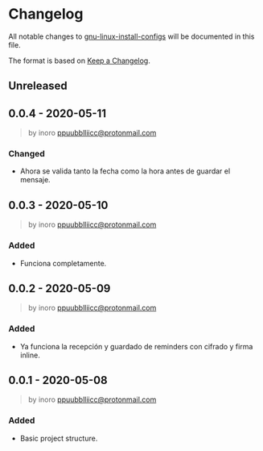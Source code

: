 # Changelog
All notable changes to [gnu-linux-install-configs](https://github.com/boot1110001/gnu-linux-install-configs) will be documented in this file.

The format is based on [Keep a Changelog](https://keepachangelog.com/en/1.0.0/).

## Unreleased

## 0.0.4 - 2020-05-11
> by inoro <ppuubblliicc@protonmail.com>
### Changed
- Ahora se valida tanto la fecha como la hora antes de guardar el mensaje.

## 0.0.3 - 2020-05-10
> by inoro <ppuubblliicc@protonmail.com>
### Added
- Funciona completamente.

## 0.0.2 - 2020-05-09
> by inoro <ppuubblliicc@protonmail.com>
### Added
- Ya funciona la recepción y guardado de reminders con cifrado y firma inline.

## 0.0.1 - 2020-05-08
> by inoro <ppuubblliicc@protonmail.com>
### Added
- Basic project structure.
